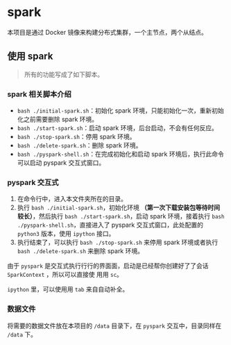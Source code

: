 # spark

本项⽬是通过 Docker 镜像来构建分布式集群，⼀个主节点，两个从结点。

## 使用 spark

> 所有的功能写成了如下脚本。

### spark 相关脚本介绍

- `bash ./initial-spark.sh`：初始化 spark 环境，只能初始化一次，重新初始化之前需要删除 spark 环境。
- `bash ./start-spark.sh`：启动 spark 环境，后台启动，不会有任何反应。
- `bash ./stop-spark.sh`：停用 spark 环境。
- `bash ./delete-spark.sh`：删除 spark 环境。
- `bash ./pyspark-shell.sh`：在完成初始化和启动 spark 环境后，执行此命令可以启动 pyspark 交互式窗口。

### pyspark 交互式

1. 在命令行中，进入本文件夹所在的目录。
2. 执行 `bash ./initial-spark.sh`，初始化环境 **（第一次下载安装包等待时间较长）**，然后执行 `bash ./start-spark.sh`，启动 spark 环境，接着执行 `bash ./pyspark-shell.sh`，直接进入了 pyspark 交互式窗口，此处配置的 `python3` 版本，使用 `ipython` 接口。
3. 执行结束了，可以执行 `bash ./stop-spark.sh` 来停用 spark 环境或者执行  `bash ./delete-spark.sh` 来删除 spark 环境。

由于 `pyspark` 是交互式执⾏行行的界⾯面，启动是已经帮你创建好了了会话 `SparkContext` ，所以可以直接使 ⽤用 `sc`。

`ipython` 里，可以使⽤用 `tab` 来⾃自动补全。

### 数据⽂件

将需要的数据⽂件放在本项目的 `/data` 目录下，在 `pyspark` 交互中，目录同样在 `/data` 下。
